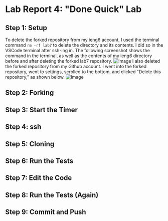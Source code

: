 # Lab Report 4: "Done Quick" Lab
## Step 1: Setup
To delete the forked repository from my ieng6 account, I used the terminal command `rm -rf lab7` to delete the directory and its contents. I did so in the VSCode terminal after ssh-ing in. The following screenshot shows the command in the terminal, as well as the contents of my ieng6 directory before and after deleting the forked lab7 repository. 
![Image](https://user-images.githubusercontent.com/122569733/221288036-7719b81e-25ad-499e-a80a-4242a286e97b.png)
I also deleted the forked repository from my Github account. I went into the forked repository, went to settings, scrolled to the bottom, and clicked "Delete this repository," as shown below. 
![Image](https://user-images.githubusercontent.com/122569733/221288455-adb41395-8c74-45d7-b660-cd04760d7227.png)
## Step 2: Forking


## Step 3: Start the Timer

## Step 4: ssh

## Step 5: Cloning

## Step 6: Run the Tests

## Step 7: Edit the Code

## Step 8: Run the Tests (Again)

## Step 9: Commit and Push
